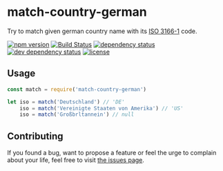 # match-country-german

Try to match given german country name with its [ISO 3166-1](https://en.wikipedia.org/wiki/ISO_3166-1) code.

[![npm version](https://img.shields.io/npm/v/match-country-german.svg)](https://www.npmjs.com/package/match-country-german)
[![Build Status](https://travis-ci.org/juliuste/match-country-german.svg?branch=master)](https://travis-ci.org/juliuste/match-country-german)
[![dependency status](https://img.shields.io/david/juliuste/match-country-german.svg)](https://david-dm.org/juliuste/match-country-german)
[![dev dependency status](https://img.shields.io/david/dev/juliuste/match-country-german.svg)](https://david-dm.org/juliuste/match-country-german#info=devDependencies)
[![license](https://img.shields.io/github/license/juliuste/match-country-german.svg?style=flat)](LICENSE)

## Usage

```javascript
const match = require('match-country-german')

let iso = match('Deutschland') // 'DE'
	iso = match('Vereinigte Staaten von Amerika') // 'US'
	iso = match('Großbrltannein') // null

```

## Contributing

If you found a bug, want to propose a feature or feel the urge to complain about your life, feel free to visit [the issues page](https://github.com/juliuste/match-country-german/issues).